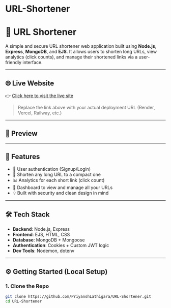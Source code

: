 # URL-Shortener

# 🔗 URL Shortener

A simple and secure URL shortener web application built using **Node.js**, **Express**, **MongoDB**, and **EJS**. It allows users to shorten long URLs, view analytics (click counts), and manage their shortened links via a user-friendly interface.

---

## 🌐 Live Website

👉 [Click here to visit the live site](https://your-live-url.com)

> Replace the link above with your actual deployment URL (Render, Vercel, Railway, etc.)

---

## 📸 Preview

<!-- You can add a screenshot like this -->
<!-- ![Home Page](./screenshots/home.png) -->

---

## 🚀 Features

- 🔐 User authentication (Signup/Login)
- 🔗 Shorten any long URL to a compact one
- 📊 Analytics for each short link (click count)
- 🧑 Dashboard to view and manage all your URLs
- 💡 Built with security and clean design in mind

---

## 🛠️ Tech Stack

- **Backend**: Node.js, Express
- **Frontend**: EJS, HTML, CSS
- **Database**: MongoDB + Mongoose
- **Authentication**: Cookies + Custom JWT logic
- **Dev Tools**: Nodemon, dotenv

---

## ⚙️ Getting Started (Local Setup)

### 1. Clone the Repo

```bash
git clone https://github.com/PriyanshLathigara/URL-Shortener.git
cd URL-Shortener
```
